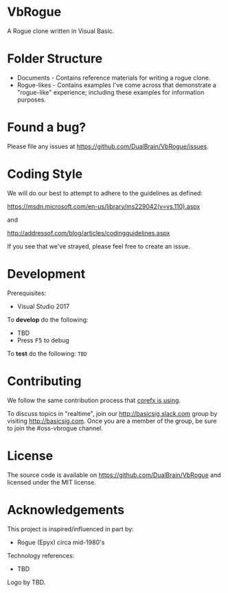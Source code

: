 # VbRogue
A Rogue clone written in Visual Basic.

# Folder Structure

* Documents - Contains reference materials for writing a rogue clone.
* Rogue-likes - Contains examples I've come across that demonstrate a "rogue-like" experience; including these examples for information purposes.

# Found a bug?

Please file any issues at https://github.com/DualBrain/VbRogue/issues.

# Coding Style

We will do our best to attempt to adhere to the guidelines as defined:

https://msdn.microsoft.com/en-us/library/ms229042(v=vs.110).aspx

and

http://addressof.com/blog/articles/codingguidelines.aspx

If you see that we've strayed, please feel free to create an issue.

# Development

Prerequisites:
* Visual Studio 2017

To **develop** do the following:

* TBD
* Press <kbd>F5</kbd> to debug

To **test** do the following: `TBD`

# Contributing

We follow the same contribution process that [corefx is using][corefx-contributing].

[corefx-contributing]: https://github.com/dotnet/corefx/wiki/Contributing

To discuss topics in "realtime", join our http://basicsig.slack.com group by visiting http://basicsig.com.  Once you are a member of the group, be sure to join the #oss-vbrogue channel.

# License

The source code is available on https://github.com/DualBrain/VbRogue and licensed under the MIT license.

Acknowledgements
========

This project is inspired/influenced in part by:

 * Rogue (Epyx) circa mid-1980's
 
Technology references:

  * TBD
 
Logo by TBD.
